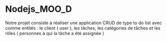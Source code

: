 # Nodejs_MOO_D
Notre projet consiste à réaliser une application CRUD de type to do list avec comme entités : le client ( user ), les tâches, les catégories de tâches et les rôles ( personnes à qui la tâche a été assignée )
